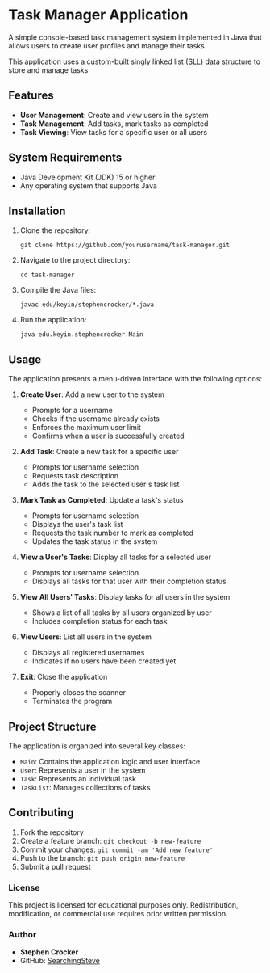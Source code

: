 # Task Manager Application

A simple console-based task management system implemented in Java that allows users to create user profiles and manage their tasks.

This application uses a custom-built singly linked list (SLL) data structure to store and manage tasks

## Features

- **User Management**: Create and view users in the system
- **Task Management**: Add tasks, mark tasks as completed
- **Task Viewing**: View tasks for a specific user or all users

## System Requirements

- Java Development Kit (JDK) 15 or higher
- Any operating system that supports Java

## Installation

1. Clone the repository:
   ```
   git clone https://github.com/yourusername/task-manager.git
   ```
2. Navigate to the project directory:
   ```
   cd task-manager
   ```
3. Compile the Java files:
   ```
   javac edu/keyin/stephencrocker/*.java
   ```
4. Run the application:
   ```
   java edu.keyin.stephencrocker.Main
   ```

## Usage

The application presents a menu-driven interface with the following options:

1. **Create User**: Add a new user to the system
   - Prompts for a username
   - Checks if the username already exists
   - Enforces the maximum user limit 
   - Confirms when a user is successfully created

2. **Add Task**: Create a new task for a specific user
   - Prompts for username selection
   - Requests task description
   - Adds the task to the selected user's task list

3. **Mark Task as Completed**: Update a task's status
   - Prompts for username selection
   - Displays the user's task list
   - Requests the task number to mark as completed
   - Updates the task status in the system

4. **View a User's Tasks**: Display all tasks for a selected user
   - Prompts for username selection
   - Displays all tasks for that user with their completion status

5. **View All Users' Tasks**: Display tasks for all users in the system
   - Shows a list of all tasks by all users organized by user
   - Includes completion status for each task

6. **View Users**: List all users in the system
   - Displays all registered usernames
   - Indicates if no users have been created yet

7. **Exit**: Close the application
   - Properly closes the scanner
   - Terminates the program


## Project Structure

The application is organized into several key classes:
- `Main`: Contains the application logic and user interface
- `User`: Represents a user in the system
- `Task`: Represents an individual task
- `TaskList`: Manages collections of tasks

## Contributing

1. Fork the repository
2. Create a feature branch: `git checkout -b new-feature`
3. Commit your changes: `git commit -am 'Add new feature'`
4. Push to the branch: `git push origin new-feature`
5. Submit a pull request

### License

This project is licensed for educational purposes only. Redistribution, modification, or commercial use requires prior written permission.

### Author

- **Stephen Crocker**
- GitHub: [SearchingSteve](https://github.com/SearchingSteve)
